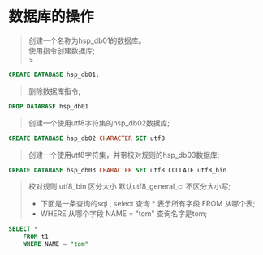 # 数据库的操作

> 创建一个名称为hsp_db01的数据库。  <br> 
> 使用指令创建数据库;  <br> >
```sql
CREATE DATABASE hsp_db01;
```

> 删除数据库指令;  <br> 
```sql
DROP DATABASE hsp_db01
```

> 创建一个使用utf8字符集的hsp_db02数据库;  <br> 
```sql
CREATE DATABASE hsp_db02 CHARACTER SET utf8
```

> 创建一个使用utf8字符集，并带校对规则的hsp_db03数据库;  <br> 
```sql
CREATE DATABASE hsp_db03 CHARACTER SET utf8 COLLATE utf8_bin
```

> 校对规则 utf8_bin 区分大小 默认utf8_general_ci 不区分大小写;  <br> 
> - 下面是一条查询的sql , select 查询 * 表示所有字段 FROM 从哪个表;  <br> 
> - WHERE 从哪个字段 NAME = "tom" 查询名字是tom;  <br> 
```sql
SELECT *  
	FROM t1 
	WHERE NAME = "tom"
```